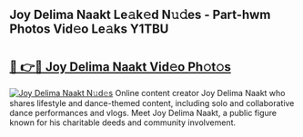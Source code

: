 ## Joy Delima Naakt Le𝚊k𝚎d N𝚞𝚍es - Part-hwm Photos Vid𝚎o Le𝚊ks Y1TBU

# <h2><a href="http://fb2nv8.evod.top/?m=Joy+Delima+Naakt">🔗 👉🔴 Joy Delima Naakt Vid𝚎o Ph𝚘t𝚘s</a></h2>

[![Joy Delima Naakt N𝚞d𝚎s](https://i.imgur.com/8V9OHl7.gif)](http://fb2nv8.evod.top/?m=Joy+Delima+Naakt)
Online content creator Joy Delima Naakt who shares lifestyle and dance-themed content, including solo and collaborative dance performances and vlogs. Meet Joy Delima Naakt, a public figure known for his charitable deeds and community involvement. 
